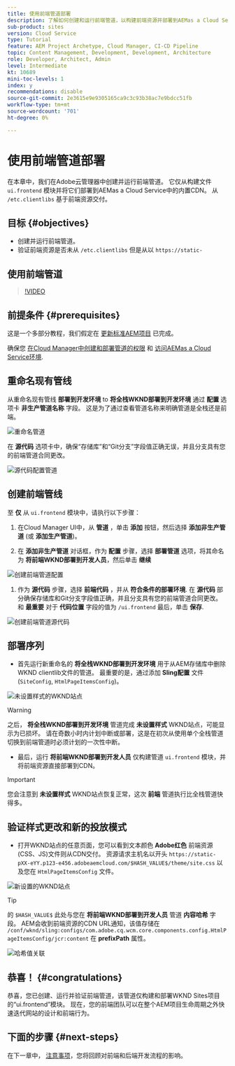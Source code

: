 ```yaml
---
title: 使用前端管道部署
description: 了解如何创建和运行前端管道，以构建前端资源并部署到AEMas a Cloud Service中内置的CDN。
sub-product: sites
version: Cloud Service
type: Tutorial
feature: AEM Project Archetype, Cloud Manager, CI-CD Pipeline
topic: Content Management, Development, Development, Architecture
role: Developer, Architect, Admin
level: Intermediate
kt: 10689
mini-toc-levels: 1
index: y
recommendations: disable
source-git-commit: 2e3615e9e9305165ca9c3c93b38ac7e9bdcc51fb
workflow-type: tm+mt
source-wordcount: '701'
ht-degree: 0%

---
```



# 使用前端管道部署

在本章中，我们在Adobe云管理器中创建并运行前端管道。 它仅从构建文件 `ui.frontend` 模块并将它们部署到AEMas a Cloud Service中的内置CDN。 从  `/etc.clientlibs` 基于前端资源交付。


## 目标 {#objectives}

* 创建并运行前端管道。
* 验证前端资源是否未从 `/etc.clientlibs` 但是从以 `https://static-`

## 使用前端管道

>[!VIDEO](https://video.tv.adobe.com/v/3409420/)

## 前提条件 {#prerequisites}

这是一个多部分教程，我们假定在 [更新标准AEM项目](./update-project.md) 已完成。

确保您 [在Cloud Manager中创建和部署管道的权限](https://experienceleague.adobe.com/docs/experience-manager-cloud-manager/content/requirements/users-and-roles.html?lang=en#role-definitions) 和 [访问AEMas a Cloud Service环境](https://experienceleague.adobe.com/docs/experience-manager-cloud-service/content/implementing/using-cloud-manager/manage-environments.html).

## 重命名现有管线

从重命名现有管线 __部署到开发环境__ to  __将全栈WKND部署到开发环境__ 通过 __配置__ 选项卡 __非生产管道名称__ 字段。 这是为了通过查看管道名称来明确管道是全栈还是前端。

![重命名管道](assets/fullstack-wknd-deploy-dev-pipeline.png)


在 __源代码__ 选项卡中，确保“存储库”和“Git分支”字段值正确无误，并且分支具有您的前端管道合同更改。

![源代码配置管道](assets/fullstack-wknd-source-code-config.png)


## 创建前端管线

至 __仅__ 从 `ui.frontend` 模块中，请执行以下步骤：

1. 在Cloud Manager UI中，从 __管道__ ，单击 __添加__ 按钮，然后选择 __添加非生产管道__ (或 __添加生产管道__)。

1. 在 __添加非生产管道__ 对话框，作为 __配置__ 步骤，选择 __部署管道__ 选项，将其命名为 __将前端WKND部署到开发人员__，然后单击 __继续__

![创建前端管道配置](assets/create-frontend-pipeline-configs.png)

1. 作为 __源代码__ 步骤，选择 __前端代码__ ，并从 __符合条件的部署环境__. 在 __源代码__ 部分确保存储库和Git分支字段值正确，并且分支具有您的前端管道合同更改。
和 __最重要__ 对于 __代码位置__ 字段的值为 `/ui.frontend` 最后，单击 __保存__.

![创建前端管道源代码](assets/create-frontend-pipeline-source-code.png)


## 部署序列

* 首先运行新重命名的 __将全栈WKND部署到开发环境__ 用于从AEM存储库中删除WKND clientlib文件的管道。 最重要的是，通过添加 __Sling配置__ 文件(`SiteConfig`, `HtmlPageItemsConfig`)。

![未设置样式的WKND站点](assets/unstyled-wknd-site.png)

>[!WARNING]
>
>之后， __将全栈WKND部署到开发环境__ 管道完成 __未设置样式__ WKND站点，可能显示为已损坏。 请在奇数小时内计划中断或部署，这是在初次从使用单个全栈管道切换到前端管道时必须计划的一次性中断。


* 最后，运行 __将前端WKND部署到开发人员__ 仅构建管道 `ui.frontend` 模块，并将前端资源直接部署到CDN。

>[!IMPORTANT]
>
>您会注意到 __未设置样式__ WKND站点恢复正常，这次 __前端__ 管道执行比全栈管道快得多。

## 验证样式更改和新的投放模式

* 打开WKND站点的任意页面，您可以看到文本颜色 __Adobe红色__ 前端资源(CSS、JS)文件则从CDN交付。 资源请求主机名以开头 `https://static-pXX-eYY.p123-e456.adobeaemcloud.com/$HASH_VALUE$/theme/site.css` 以及您在 `HtmlPageItemsConfig` 文件。


![新设置的WKND站点](assets/newly-styled-wknd-site.png)



>[!TIP]
>
>的 `$HASH_VALUE$` 此处与您在 __将前端WKND部署到开发人员__  管道 __内容哈希__ 字段。 AEM会收到前端资源的CDN URL通知，该值存储在 `/conf/wknd/sling:configs/com.adobe.cq.wcm.core.components.config.HtmlPageItemsConfig/jcr:content` 在 __prefixPath__ 属性。


![哈希值关联](assets/hash-value-correlartion.png)



## 恭喜！ {#congratulations}

恭喜，您已创建、运行并验证前端管道，该管道仅构建和部署WKND Sites项目的“ui.frontend”模块。 现在，您的前端团队可以在整个AEM项目生命周期之外快速迭代网站的设计和前端行为。

## 下面的步骤 {#next-steps}

在下一章中， [注意事项](considerations.md)，您将回顾对前端和后端开发流程的影响。
